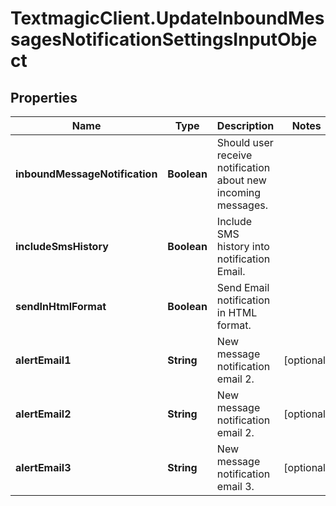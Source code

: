 # TextmagicClient.UpdateInboundMessagesNotificationSettingsInputObject

## Properties
Name | Type | Description | Notes
------------ | ------------- | ------------- | -------------
**inboundMessageNotification** | **Boolean** | Should user receive notification about new incoming messages. | 
**includeSmsHistory** | **Boolean** | Include SMS history into notification Email. | 
**sendInHtmlFormat** | **Boolean** | Send Email notification in HTML format. | 
**alertEmail1** | **String** | New message notification email 2. | [optional] 
**alertEmail2** | **String** | New message notification email 2. | [optional] 
**alertEmail3** | **String** | New message notification email 3. | [optional] 


